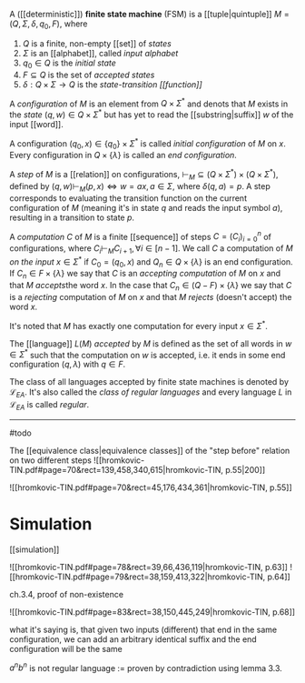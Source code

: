 
A ([[deterministic]]) **finite state machine** (FSM) is a [[tuple|quintuple]] $M =(Q, \Sigma, \delta, q_{0}, F)$, where 

1. $Q$ is a finite, non-empty [[set]] of *states*
2. $\Sigma$ is an [[alphabet]], called *input alphabet*
3. $q_{0}\in Q$ is the *initial state*
4. $F\subseteq Q$ is the set of *accepted states*
5. $\delta:Q \times\Sigma \to Q$ is the *state-transition [[function]]*

A *configuration* of $M$ is an element from $Q\times\Sigma^*$ and denots that $M$ exists in the *state* $(q, w) \in Q \times \Sigma^*$ but has yet to read the [[substring|suffix]] $w$ of the input [[word]].

A configuration $(q_{0}, x)\in \{q_{0}\} \times\Sigma^*$ is called *initial configuration* of $M$ on $x$.
Every configuration in $Q\times \{\lambda \}$ is called an *end configuration*.

A *step* of $M$ is a [[relation]] on configurations, $\vdash_{M} \subseteq (Q\times\Sigma^*)\times(Q\times\Sigma^*)$, defined by
$(q, w) \vdash_{M} (p, x) \iff w=ax, a \in \Sigma$, where $\delta(q, a) = p$. A step corresponds to evaluating the transition function on the current configuration of $M$ (meaning it's in state $q$ and reads the input symbol $a$), resulting in a transition to state $p$.

A *computation* $C$ of $M$ is a finite [[sequence]] of steps $C=(C_{i})_{i=0}^n$ of configurations, where $C_{i}\vdash_{M}C_{i+1},\forall i\in[n-1]$.
We call $C$ a computation of $M$ *on the input* $x\in\Sigma^*$ if $C_{0}=(q_{0},x)$ and $Q_{n}\in Q \times \{\lambda\}$ is an end configuration.
If $C_{n}\in F\times\{\lambda\}$ we say that $C$ is an *accepting computation* of $M$ on $x$ and that $M$ *accepts*the word $x$. In the case that $C_{n}\in (Q-F) \times\{\lambda\}$ we say that $C$ is a *rejecting* computation of $M$ on $x$ and that $M$ *rejects* (doesn't accept) the word $x$.

It's noted that $M$ has exactly one computation for every input $x\in\Sigma^*$.

The [[language]] $L(M)$ *accepted* by $M$ is defined as the set of all words in $w\in\Sigma^*$ such that the computation on $w$ is accepted, i.e. it ends in some end configuration $(q, \lambda)$ with $q\in F$.

The class of all languages accepted by finite state machines is denoted by $\mathcal L_{EA}$. It's also called the *class of regular languages* and every language $L$ in $\mathcal L_{EA}$ is called *regular*.






___
#todo 


The [[equivalence class|equivalence classes]] of the "step before" relation on two different steps
![[hromkovic-TIN.pdf#page=70&rect=139,458,340,615|hromkovic-TIN, p.55|200]]

![[hromkovic-TIN.pdf#page=70&rect=45,176,434,361|hromkovic-TIN, p.55]]


# Simulation
[[simulation]]

![[hromkovic-TIN.pdf#page=78&rect=39,66,436,119|hromkovic-TIN, p.63]]
![[hromkovic-TIN.pdf#page=79&rect=38,159,413,322|hromkovic-TIN, p.64]]






ch.3.4, proof of non-existence

![[hromkovic-TIN.pdf#page=83&rect=38,150,445,249|hromkovic-TIN, p.68]]

what it's saying is, that given two inputs (different) that end in the same configuration, we can add an arbitrary identical suffix and the end configuration will be the same


$a^nb^n$ is not regular language := proven by contradiction using lemma 3.3.

